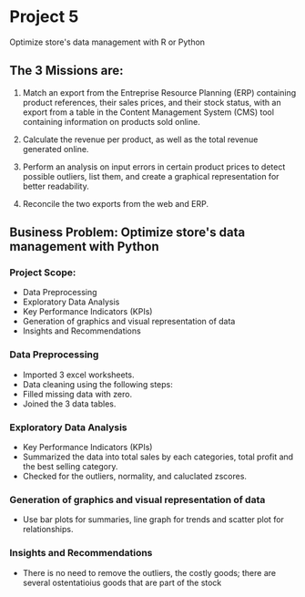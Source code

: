 # Project 5 
Optimize store's data management with R or Python 

## The 3 Missions are:

1. Match an export from the Entreprise Resource Planning (ERP) containing product references, their sales prices, and their stock status, with an export from a table in the Content Management System (CMS) tool containing information on products sold online.

2. Calculate the revenue per product, as well as the total revenue generated online.

3. Perform an analysis on input errors in certain product prices to detect possible outliers, list them, and create a graphical representation for better readability.

4. Reconcile the two exports from the web and ERP.


## Business Problem: Optimize store's data management with Python

### Project Scope:
- Data Preprocessing
- Exploratory Data Analysis
- Key Performance Indicators (KPIs)
- Generation of graphics and visual representation of data
- Insights and Recommendations

### Data Preprocessing
- Imported 3 excel worksheets. 
- Data cleaning using the following steps:
- Filled missing data with zero.
- Joined the 3 data tables.

### Exploratory Data Analysis
- Key Performance Indicators (KPIs)
- Summarized the data into total sales by each categories, total profit and the best selling category.
- Checked for the outliers, normality, and caluclated zscores.

### Generation of graphics and visual representation of data
- Use bar plots for summaries, line graph for trends and scatter plot for relationships.

### Insights and Recommendations
- There is no need to remove the outliers, the costly goods; there are several ostentatioius goods that are part of the stock 


